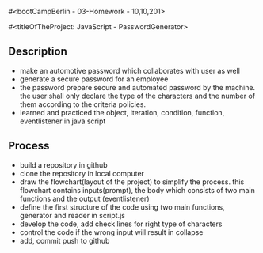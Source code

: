 #<bootCampBerlin - 03-Homework - 10,10,201>

#<titleOfTheProject: JavaScript - PasswordGenerator>


## Description
 - make an automotive password which collaborates with user as well  
 - generate a secure password for an employee
 - the password prepare secure and automated password by the machine. the user shall only declare the type of the characters and the number of them according to the criteria policies.
 - learned and practiced the object, iteration, condition, function, eventlistener in java script 
## Process 
- build a repository in github
- clone the repository in local computer
- draw the flowchart(layout of the project) to simplify the process. this flowchart contains inputs(prompt), the body which consists of two main functions and the output (eventlistener)
- define the first structure of the code using two main functions, generator and reader in script.js
- develop the code, add check lines for right type of characters
- control the code if the wrong input will result in collapse
- add, commit push to github

